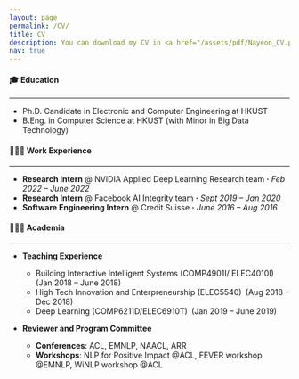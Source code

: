 ```yaml
---
layout: page
permalink: /CV/
title: CV
description: You can download my CV in <a href="/assets/pdf/Nayeon_CV.pdf" target="_blank"><b>PDF</b> (Last updated: 2 June 2022)</a>
nav: true
---
```


#### 🎓 Education
----
- Ph.D. Candidate in Electronic and Computer Engineering at HKUST 
- B.Eng. in Computer Science at HKUST (with Minor in Big Data Technology)

#### 👩🏻‍💻 Work Experience
----
- <b>Research Intern</b> @ NVIDIA Applied Deep Learning Research team **&#183;** _Feb 2022 – June 2022_
- <b>Research Intern</b> @ Facebook AI Integrity team **&#183;** _Sept 2019 – Jan 2020_
- <b>Software Engineering Intern</b> @ Credit Suisse **&#183;** _June 2016 – Aug 2016_ 

#### 👩🏻‍🏫 Academia
----
- <b>Teaching Experience</b>
    + Building Interactive Intelligent Systems (COMP4901I/ ELEC4010I)&ensp;(Jan 2018 – June 2018)
    + High Tech Innovation and Enterpreneurship (ELEC5540)&ensp;(Aug 2018 – Dec 2018)
    + Deep Learning (COMP6211D/ELEC6910T)&ensp;(Jan 2019 – June 2019)

- <b>Reviewer and Program Committee</b>
    + <b>Conferences</b>: ACL, EMNLP, NAACL, ARR
    + <b>Workshops</b>: NLP for Positive Impact @ACL, FEVER workshop @EMNLP, WiNLP workshop @ACL





<!-- 
#### 🏆 Honor & Scholarship
----
- <b>Women Techmakers Scholarship</b>&ensp;Google &#183; 2018  
-->